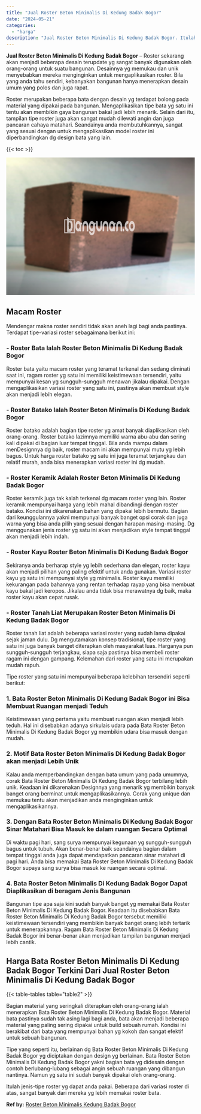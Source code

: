 ```yaml
---
title: "Jual Roster Beton Minimalis Di Kedung Badak Bogor"
date: "2024-05-21"
categories: 
  - "harga"
description: "Jual Roster Beton Minimalis Di Kedung Badak Bogor. Itulah jenis-tipe roster yg dapat anda pakai. Beberapa dari variasi roster di atas, sangat banyak dari mer..."
---
```


**Jual Roster Beton Minimalis Di Kedung Badak Bogor** – Roster sekarang akan menjadi beberapa desain terupdate yg sangat banyak digunakan oleh orang-orang untuk suatu bangunan. Desainnya yg memukau dan unik menyebabkan mereka menginginkan untuk mengaplikasikan roster. Bila yang anda tahu sendiri, kebanyakan bangunan hanya menerapkan desain umum yang polos dan juga rapat.

Roster merupakan beberapa bata dengan desain yg terdapat bolong pada material yang dipakai pada bangunan. Mengaplikasikan tipe bata yg satu ini tentu akan membikin gaya bangunan bakal jadi lebih menarik. Selain dari itu, tampilan tipe roster juga akan sangat mudah dilewati angin dan juga pancaran cahaya matahari. Seandainya anda membutuhkannya, sangat yang sesuai dengan untuk mengaplikasikan model roster ini diperbandingkan dg design bata yang lain.

{{< toc >}}

![Jual Roster Beton Minimalis Di Kedung Badak Bogor](/images/bata-roster-minimalis-29.png)

## Macam Roster

Mendengar makna roster sendiri tidak akan aneh lagi bagi anda pastinya. Terdapat tipe-variasi roster sebagaimana berikut ini:

### \- Roster Bata Ialah Roster Beton Minimalis Di Kedung Badak Bogor

Roster bata yaitu macam roster yang teramat terkenal dan sedang diminati saat ini, ragam roster yg satu ini memiliki keistimewaan tersendiri, yaitu mempunyai kesan yg sungguh-sungguh menawan jikalau dipakai. Dengan mengaplikasikan variasi roster yang satu ini, pastinya akan membuat style akan menjadi lebih elegan.

### \- Roster Batako Ialah Roster Beton Minimalis Di Kedung Badak Bogor

Roster batako adalah bagian tipe roster yg amat banyak diaplikasikan oleh orang-orang. Roster batako lazimnya memiliki warna abu-abu dan sering kali dipakai di bagian luar tempat tinggal. Bila anda mampu dalam menDesignnya dg baik, roster macam ini akan mempunyai mutu yg lebih bagus. Untuk harga roster batako yg satu ini juga teramat terjangkau dan relatif murah, anda bisa menerapkan variasi roster ini dg mudah.

### \- Roster Keramik Adalah Roster Beton Minimalis Di Kedung Badak Bogor

Roster keramik juga tak kalah terkenal dg macam roster yang lain. Roster keramik mempunyai harga yang lebih mahal dibandingi dengan roster batako. Kondisi ini dikarenakan bahan yang dipakai lebih bermutu. Bagian dari keunggulannya yakni mempunyai banyak banget opsi corak dan juga warna yang bisa anda pilih yang sesuai dengan harapan masing-masing. Dg menggunakan jenis roster yg satu ini akan menjadikan style tempat tinggal akan menjadi lebih indah.

### \- Roster Kayu Roster Beton Minimalis Di Kedung Badak Bogor

Sekiranya anda berharap style yg lebih sederhana dan elegan, roster kayu akan menjadi pilihan yang paling efektif untuk anda gunakan. Variasi roster kayu yg satu ini mempunyai style yg minimalis. Roster kayu memiliki kekurangan pada bahannya yang rentan terhadap rayap yang bisa membuat kayu bakal jadi keropos. Jikalau anda tidak bisa merawatnya dg baik, maka roster kayu akan cepat rusak.

### \- Roster Tanah Liat Merupakan Roster Beton Minimalis Di Kedung Badak Bogor

Roster tanah liat adalah beberapa variasi roster yang sudah lama dipakai sejak jaman dulu. Dg mengutamakan konsep tradisional, tipe roster yang satu ini juga banyak banget diterapkan oleh masyarakat luas. Harganya pun sungguh-sungguh terjangkau, siapa saja pastinya bisa membeli roster ragam ini dengan gampang. Kelemahan dari roster yang satu ini merupakan mudah rapuh.

Tipe roster yang satu ini mempunyai beberapa kelebihan tersendiri seperti berikut:

### 1\. Bata Roster Beton Minimalis Di Kedung Badak Bogor ini Bisa Membuat Ruangan menjadi Teduh

Keistimewaan yang pertama yaitu membuat ruangan akan menjadi lebih teduh. Hal ini disebabkan adanya sirkulais udara pada Bata Roster Beton Minimalis Di Kedung Badak Bogor yg membikin udara bisa masuk dengan mudah.

### 2\. Motif Bata Roster Beton Minimalis Di Kedung Badak Bogor akan menjadi Lebih Unik

Kalau anda memperbandingkan dengan bata umum yang pada umumnya, corak Bata Roster Beton Minimalis Di Kedung Badak Bogor terbilang lebih unik. Keadaan ini dikarenakan Designnya yang menarik yg membikin banyak banget orang berminat untuk mengaplikasikannya. Corak yang unique dan memukau tentu akan menjadikan anda menginginkan untuk mengaplikasikannya.

### 3\. Dengan Bata Roster Beton Minimalis Di Kedung Badak Bogor Sinar Matahari Bisa Masuk ke dalam ruangan Secara Optimal

Di waktu pagi hari, sang surya mempunyai kegunaan yg sungguh-sungguh bagus untuk tubuh. Akan benar-benar baik seandainya bagian dalam tempat tinggal anda juga dapat mendapatkan pancaran sinar matahari di pagi hari. Anda bisa memakai Bata Roster Beton Minimalis Di Kedung Badak Bogor supaya sang surya bisa masuk ke ruangan secara optimal.

### 4\. Bata Roster Beton Minimalis Di Kedung Badak Bogor Dapat Diaplikasikan di beragam Jenis Bangunan

Bangunan tipe apa saja kini sudah banyak banget yg memakai Bata Roster Beton Minimalis Di Kedung Badak Bogor. Keadaan itu disebabkan Bata Roster Beton Minimalis Di Kedung Badak Bogor tersebut memiliki keistimewaan tersendiri yang membikin banyak banget orang lebih tertarik untuk menerapkannya. Ragam Bata Roster Beton Minimalis Di Kedung Badak Bogor ini benar-benar akan menjadikan tampilan bangunan menjadi lebih cantik.

## Harga Bata Roster Beton Minimalis Di Kedung Badak Bogor Terkini Dari Jual Roster Beton Minimalis Di Kedung Badak Bogor

{{< table-tables table="table2" >}}

Bagian material yang seringkali diterapkan oleh orang-orang ialah menerapkan Bata Roster Beton Minimalis Di Kedung Badak Bogor. Material bata pastinya sudah tak asing lagi bagi anda, bata akan menjadi beberapa material yang paling sering dipakai untuk build sebuah rumah. Kondisi ini berakibat dari bata yang mempunyai bahan yg kokoh dan sangat efektif untuk sebuah bangunan.

Tipe yang seperti itu, berlainan dg Bata Roster Beton Minimalis Di Kedung Badak Bogor yg diciptakan dengan design yg berlainan. Bata Roster Beton Minimalis Di Kedung Badak Bogor yakni bagian bata yg didesain dengan contoh berlubang-lubang sebagai angin sebuah ruangan yang dibangun nantinya. Namun yg satu ini sudah banyak dipakai oleh orang-orang.

Itulah jenis-tipe roster yg dapat anda pakai. Beberapa dari variasi roster di atas, sangat banyak dari mereka yg lebih memakai roster bata.

**Ref by:** [Roster Beton Minimalis Kedung Badak Bogor](https://id.wikipedia.org/wiki/Roster)
